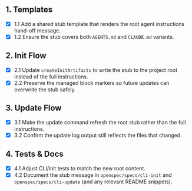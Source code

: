 ## 1. Templates
- [x] 1.1 Add a shared stub template that renders the root agent instructions hand-off message.
- [x] 1.2 Ensure the stub covers both `AGENTS.md` and `CLAUDE.md` variants.

## 2. Init Flow
- [x] 2.1 Update `createInitArtifacts` to write the stub to the project root instead of the full instructions.
- [x] 2.2 Preserve the managed block markers so future updates can overwrite the stub safely.

## 3. Update Flow
- [x] 3.1 Make the update command refresh the root stub rather than the full instructions.
- [x] 3.2 Confirm the update log output still reflects the files that changed.

## 4. Tests & Docs
- [x] 4.1 Adjust CLI/init tests to match the new root content.
- [x] 4.2 Document the stub message in `openspec/specs/cli-init` and `openspec/specs/cli-update` (and any relevant README snippets).
